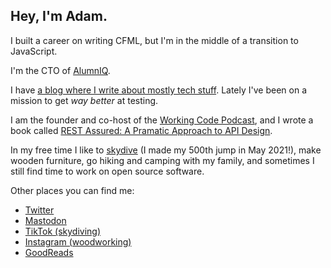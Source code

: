 ## Hey, I'm Adam. 

I built a career on writing CFML, but I'm in the middle of a transition to JavaScript. 

I'm the CTO of [AlumnIQ](https://www.alumniq.com/).

I have [a blog where I write about mostly tech stuff](https://adamtuttle.codes). Lately I've been on a mission to get _way better_ at testing.

I am the founder and co-host of the [Working Code Podcast](https://workingcode.dev), and I wrote a book called [REST Assured: A Pramatic Approach to API Design](https://restassuredbook.com).

In my free time I like to [skydive](https://www.tiktok.com/@planespooppeople) (I made my 500th jump in May 2021!), make wooden furniture, go hiking and camping with my family, and sometimes I still find time to work on open source software.

Other places you can find me:
- [Twitter](https://twitter.com/adamtuttle)
- [Mastodon](https://jawns.club/@adamtuttle)
- [TikTok (skydiving)](https://www.tiktok.com/@planespooppeople)
- [Instagram (woodworking)](https://www.instagram.com/alteregowoodworks/)
- [GoodReads](https://www.goodreads.com/author/show/7514385.Adam_Tuttle)

